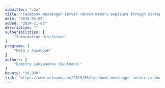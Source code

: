 ```yaml
---
submitter: "c2a"
title: "Facebook Messenger server random memory exposure through corrupted GIF image"
date: "2019-03-06"
added: "2024-11-03"
description: ""
vulnerabilities: [
    "Information disclosure"
]
programs: [
    "Meta / Facebook"
]
authors: [
    "Dzmitry Lukyanenka (@vulnano)"
]
bounty: "10,000"
link: "https://www.vulnano.com/2019/03/facebook-messenger-server-random-memory.html"
---
```




